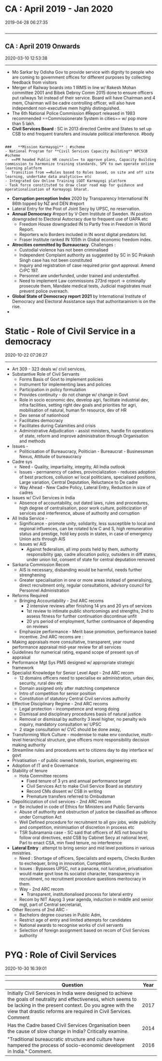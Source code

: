 # CA : April 2019 - Jan 2020
2019-04-28 06:27:35
```toc
```
---

## CA : April 2019 Onwards
2020-03-10 12:53:38
            
---
- Mo Sarkar by Odisha Gov to provide service with dignity to people who are coming to government offices for different purposes by collecting feedback from visitors
- Merger of Railway boards into 1 IRMS in line w/ Rakesh Mohan committee 2001 and Bibek Debroy Comm 2015 done to ensure officers put railways 1st instead of their service. Board will have Chairman and 4 mem, Chairman will be cadre controlling officer, will also have independent non-executive mem highly distinguished.
- The 6th National Police Commission #Report released in 1983 recommended ==Commissionerate System in cities== w/ pop more than 5 lakh.
- **Civil Services Board** : SC in 2013 directed Centre and States to set up CSB to end frequent transfers and insulate political interference. #body 
  
```ad-note

###   **Mission Karmayogi** : #scheme 
- National Program for **Civil Services Capacity Building** NPCSCB #scheme 
-  ==PM headed Public HR council== to approve plans, Capacity Building commission to harmonize training standards, SPV to own operate online learning platform
-  Transition from ==Rules based to Roles based, on site and off site learning, undertake data analytics== etc
- Integrated Gov Online Training iGOT Karmayogi platform
- Task force constituted to draw clear road map for guidance and operationalisation of Karmayogi bharat. 

```
  
- **Corruption perception Index** 2020 by Transparency International IN 86th topped by NZ and DEN #report 
-   Lateral Entry for the Post of Joint Secy by UPSC, no reservation.
-   **Annual Democracy** #report by V-Dem Institute of Sweden. IN position downgraded to Electoral Autocracy due to frequent use of UAPA etc
    -   Freedom House downgraded IN to Partly free in Freedom in World Report.
    -   Reporters w/o Borders included in IN worst digital predators list.
    -   Fraser Institute ranked IN 105th in Global economic freedom index.
- **Atrocities committed by Bureaucracy**. Challenges : 
	- Custodial violence has not been criminalised 
	- Independent Complaint authority as suggested by SC in SC Prakash Singh case has not been constituted 
	- Inquiry and registration of case required prior govt approval. Amend CrPC 197. 
	- Personnel are underfunded, under trained and understaffed. 
	- Need to implement Law commissions 273rd report -> criminally prosecute them, Mandate medical tests, Judicial magistrates must prevent police overeach.
- **Global State of Democracy report 2021** by International Institute of Democracy and Electoral Assistance says that authoritarainism is on the rise.  
- 


# Static - Role of Civil Service in a democracy
2020-10-22 07:26:27
            
---


-   Art 309 - 323 deals w/ civil services,
-   Substantive Role of Civil Servants
    -   Forms Basis of Govt to implement policies
    -   Instrument for implementing laws and policies
    -   Participation in policy formulation
    -   Provides continuity - do not change w/ change in Govt
    -   Role in socio economic dev, develop agri, facilitate industrial dev, infra facilities, setting right dev goals and priorities for agri, mobilisation of natural, human fin resource, dev of HR
    -   Dev sense of nationhood
    -   Facilitates democracy
    -   Facilitates during Calamities and crisis
    -   Administrative Adjudication - assist ministers, handle fin operations of state, reform and improve administration through Organisation and methods
-   Issues -
    -   Politicisation of Bureaucracy, Politician - Bureaucrat - Businessman Nexus, Attitude of bureaucracy
-   Cadre sys
    -   Need - Quality, impartiality, integrity, All India outlook
    -   Issues - permanency of cadres, provincialization - reduces adoption of best practices, collusion w/ local politicians, specialised positions, Large variation, Central Deputation, Reluctance to De cadre
    -   Way Ahead - New Cadre Policy, Lateral Entry, Reduction in size of cadres
-   Issues w/ Civil Services in India
    -   Absence of accountability, out dated laws, rules and procedures, high degree of centralisation, poor work culture, politicization of services and interference, abuse of authority and corruption
-   All India Service -
    -   Significance - promote unity, solidarity, less susceptible to local and regional influences, can be rotated b/w C and S, high remuneration status and prestige, hold key posts in states, in case of emergency Union acts through AIS
    -   Issues w/ AIS
        -   Against federalism, all imp posts held by them, authority responsibility gap, cadre allocation policy, outsiders in diff states, under union list, consent of state for central deputation removed
-   Sarkaria Commission Recom
    -   AIS is necessary, disbanding would be harmful, needs further strenghening
    -   Greater specialisation in one or more areas instead of generalising, direct recruitment only, regular consultations, advisory council for Personnel Administration
-   Reforms Required
    -   Bringing Accountability - 2nd ARC recoms
        -   2 intensive reviews after finishing 14 yrs and 20 yrs of services
        -   1st review to intimate public shortcomings and strengths, 2nd to assess fitness for further continuation discontinue unfit
        -   20 yrs period of employment, further continuance of depending on reviews
    -   Emphasize performance - Merit base promotion, performance based incentive.
 2nd ARC recoms are :
-   Making appraisals more consultative, transparent, year round performance appraisal mid-year review for all services
-   Guidelines for numerical rating, expand scope of present sys of appraisal
-   Performance Mgt Sys PMS designed w/ appropriate strategic framework
-   Specialist Knowledge for Senior Level Appt - 2nd ARC recom
    -   12 domains officers need to specialise ex administration, urban dev, security, rural dev etc
    -   Domain assigned only after matching competence
    -   Intro of competition for senior position
    -   Constitution of statutory Central Civil services authority
-   Effective Disciplinary Regime - 2nd ARC recoms
    -   Legal protection - incompetence and wrong doing
    -   Dismissal and disciplinary procedures basis of natural justice
    -   Removal or dismissal by authority 3 level higher, no penalty w/o inquiry, mandatory consultation w/ UPSC
    -   2 stage consultation w/ CVC should be done away,
-   Transforming Work Culture - modernise to make env conducive, multi-level hierarchical structure, give officers more responsibility decision making authority
-   Streamline rules and procedures wrt to citizens day to day interface w/ govt
-   Privatisation - of public owned hotels, tourism, engineering etc
-   Adoption of IT and e Governance
-   Stability of tenure
    -   Hota Committee recoms
        -   Fixed tenure of 3 yrs and annual performance target
        -   Civil Services Act to make Civil Service Board as statutory
        -   Record CMs dissent w/ CSB in writing
        -   Premature transfers referred to Ombudsman
-   Depoliticization of civil services - 2nd ARC recom
    -   Be included in code of Ethics for Ministers and Public Servants
    -   Abuse of authority and obstruction of justice be classified as offence under Corruption Act
    -   Well Defined procedure for recruitment to all gov jobs, wide publicity and competition, minimisation of discretion in process etc
    -   TSR Subramania case - SC said that officers of AIS not bound to follow oral directives, estd CSB by Cabinet Secy at national level, Parl to enact CSA, min fixed tenure, no interference
-   **Lateral Entry** : attempt to bring senior and mid level positions in various mnistries. 
    -   Need : Shortage of officers, Specialists and experts, Checks Burden to exchequer, bring in innovation, Competition
    -   Issues : Bypasses UPSC, not a panacea, not lucrative, privatisation would make govt lose its socialist character, transparency in recruitment, no recruitment procedure questions meritocracy in them.
    -  Way - 2nd ARC recom
        -   Transparent, institutionalised process for lateral entry
    -   Recom by NIT Aayog 3 year agenda, induction in middle and senior mgt, part of Central secretariat,
-   Other Recoms of 2nd ARC -
    -   Bachelors degree courses in Public Adm,
    -   Restrict age of entry and limited attempts for candidates
    -   National awards to recognise works of civil servants
    -   Selection of foreign assignment based on recom of Civil Services authority


# PYQ : Role of Civil Services
2020-10-30 16:39:01
            
---
| Question                                                                                                                                                                                                                                        | Year     |
| ----------------------------------------------------------------------------------------------------------------------------------------------------------------------------------------------------------------------------------------------- | ---- |
| Initially Civil Services in India were designed to achieve the goals of neutrality and effectiveness, which seems to be lacking in the present context. Do you agree with the view that drastic reforms are required in Civil Services. Comment | 2017 |
| Has the Cadre based Civil Services Organisation been the cause of slow change in India? Critically examine.                                                                                                                                     | 2014 |
| "Traditional bureaucratic structure and culture have hampered the process of socio-economic development in India." Comment.                                                                                                                     | 2016 |







